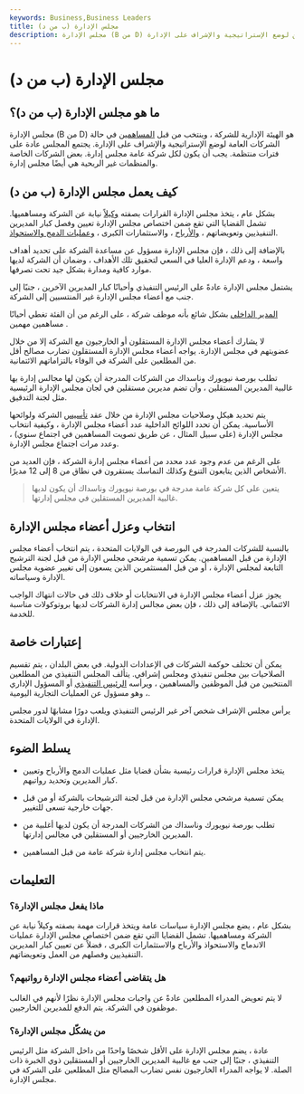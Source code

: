 ```yaml
---
keywords: Business,Business Leaders
title: مجلس الإدارة (ب من د)
description: مجلس الإدارة (B من D) هو الهيئة الإدارية للشركة ، وينتخب من قبل المساهمين لوضع الإستراتيجية والإشراف على الإدارة.
---
```


# مجلس الإدارة (ب من د)
## ما هو مجلس الإدارة (ب من د)؟

مجلس الإدارة (B من D) هو الهيئة الإدارية للشركة ، وينتخب من قبل [المساهمين](/shareholder) في حالة الشركات العامة لوضع الإستراتيجية والإشراف على الإدارة. يجتمع المجلس عادة على فترات منتظمة. يجب أن يكون لكل شركة عامة مجلس إدارة. بعض الشركات الخاصة والمنظمات غير الربحية هي أيضًا مجلس إدارة.

## كيف يعمل مجلس الإدارة (ب من د)

بشكل عام ، يتخذ مجلس الإدارة القرارات بصفته [وكيلاً](/fiduciary) نيابة عن الشركة ومساهميها. تشمل القضايا التي تقع ضمن اختصاص مجلس الإدارة تعيين وفصل كبار المديرين التنفيذيين وتعويضاتهم ، [والأرباح](/dividend) ، والاستثمارات الكبرى ، [وعمليات الدمج والاستحواذ](/mergersandacquisitions).

بالإضافة إلى ذلك ، فإن مجلس الإدارة مسؤول عن مساعدة الشركة على تحديد أهداف واسعة ، ودعم الإدارة العليا في السعي لتحقيق تلك الأهداف ، وضمان أن الشركة لديها موارد كافية ومدارة بشكل جيد تحت تصرفها.

يشتمل مجلس الإدارة عادةً على الرئيس التنفيذي وأحيانًا كبار المديرين الآخرين ، جنبًا إلى جنب مع أعضاء مجلس الإدارة غير المنتسبين إلى الشركة.

[المدير الداخلي](/insidedirector) بشكل شائع بأنه موظف شركة ، على الرغم من أن الفئة تغطي أحيانًا مساهمين مهمين .

لا يشارك أعضاء مجلس الإدارة المستقلون أو الخارجيون مع الشركة إلا من خلال عضويتهم في مجلس الإدارة. يواجه أعضاء مجلس الإدارة المستقلون تضارب مصالح أقل من المطلعين على الشركة في الوفاء بالتزاماتهم الائتمانية.

تطلب بورصة نيويورك وناسداك من الشركات المدرجة أن يكون لها مجالس إدارة بها غالبية المديرين المستقلين ، وأن تضم مديرين مستقلين في لجان مجلس الإدارة الرئيسية مثل لجنة التدقيق.

يتم تحديد هيكل وصلاحيات مجلس الإدارة من خلال عقد [تأسيس](/articlesofincorporation) الشركة ولوائحها الأساسية. يمكن أن تحدد اللوائح الداخلية عدد أعضاء مجلس الإدارة ، وكيفية انتخاب مجلس الإدارة (على سبيل المثال ، عن طريق تصويت المساهمين في اجتماع سنوي) ، وعدد مرات اجتماع مجلس الإدارة.

على الرغم من عدم وجود عدد محدد من أعضاء مجلس إدارة الشركة ، فإن العديد من الأشخاص الذين يتابعون التنوع وكذلك التماسك يستقرون في نطاق من 8 إلى 12 مديرًا.

> يتعين على كل شركة عامة مدرجة في بورصة نيويورك وناسداك أن يكون لديها غالبية المديرين المستقلين في مجلس إدارتها.

>

## انتخاب وعزل أعضاء مجلس الإدارة

بالنسبة للشركات المدرجة في البورصة في الولايات المتحدة ، يتم انتخاب أعضاء مجلس الإدارة من قبل المساهمين. يمكن تسمية مرشحي مجلس الإدارة من قبل لجنة الترشيح التابعة لمجلس الإدارة ، أو من قبل المستثمرين الذين يسعون إلى تغيير عضوية مجلس الإدارة وسياساته.

يجوز عزل أعضاء مجلس الإدارة في الانتخابات أو خلاف ذلك في حالات انتهاك الواجب الائتماني. بالإضافة إلى ذلك ، فإن بعض مجالس إدارة الشركات لديها بروتوكولات مناسبة للخدمة.

## إعتبارات خاصة

يمكن أن تختلف حوكمة الشركات في الإعدادات الدولية. في بعض البلدان ، يتم تقسيم الصلاحيات بين مجلس تنفيذي ومجلس إشرافي. يتألف المجلس التنفيذي من المطلعين المنتخبين من قبل الموظفين والمساهمين ، ويرأسه [الرئيس التنفيذي](/ceo) أو المسؤول الإداري ، وهو مسؤول عن العمليات التجارية اليومية.

يرأس مجلس الإشراف شخص آخر غير الرئيس التنفيذي ويلعب دورًا مشابهًا لدور مجلس الإدارة في الولايات المتحدة.

## يسلط الضوء

- يتخذ مجلس الإدارة قرارات رئيسية بشأن قضايا مثل عمليات الدمج والأرباح وتعيين كبار المديرين وتحديد رواتبهم.

- يمكن تسمية مرشحي مجلس الإدارة من قبل لجنة الترشيحات بالشركة أو من قبل جهات خارجية تسعى للتغيير.

- تطلب بورصة نيويورك وناسداك من الشركات المدرجة أن يكون لديها أغلبية من المديرين الخارجيين أو المستقلين في مجالس إدارتها.

- يتم انتخاب مجلس إدارة شركة عامة من قبل المساهمين.

## التعليمات

### ماذا يفعل مجلس الإدارة؟

بشكل عام ، يضع مجلس الإدارة سياسات عامة ويتخذ قرارات مهمة بصفته وكيلاً نيابة عن الشركة ومساهميها. تشمل القضايا التي تقع ضمن اختصاص مجلس الإدارة عمليات الاندماج والاستحواذ والأرباح والاستثمارات الكبرى ، فضلاً عن تعيين كبار المديرين التنفيذيين وفصلهم من العمل وتعويضاتهم.

### هل يتقاضى أعضاء مجلس الإدارة رواتبهم؟

لا يتم تعويض المدراء المطلعين عادةً عن واجبات مجلس الإدارة نظرًا لأنهم في الغالب موظفون في الشركة. يتم الدفع للمديرين الخارجيين.

### من يشكّل مجلس الإدارة؟

عادة ، يضم مجلس الإدارة على الأقل شخصًا واحدًا من داخل الشركة مثل الرئيس التنفيذي ، جنبًا إلى جنب مع غالبية المديرين الخارجيين أو المستقلين ذوي الخبرة ذات الصلة. لا يواجه المدراء الخارجيون نفس تضارب المصالح مثل المطلعين على الشركة في مجلس الإدارة.

